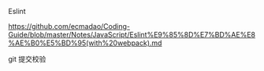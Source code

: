 Eslint

https://github.com/ecmadao/Coding-Guide/blob/master/Notes/JavaScript/Eslint%E9%85%8D%E7%BD%AE%E8%AE%B0%E5%BD%95(with%20webpack).md


git 提交校验